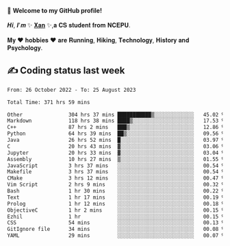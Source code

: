 🎉 **Welcome to my GitHub profile!**</br></br>
𝑯𝒊, 𝑰'𝒎 ✨ [𝐗𝐚𝐧](https://xancoding.cn/) ✨,𝐚 𝐂𝐒 𝐬𝐭𝐮𝐝𝐞𝐧𝐭 𝐟𝐫𝐨𝐦 𝐍𝐂𝐄𝐏𝐔.</br></br>
𝐌𝐲 ❤ 𝐡𝐨𝐛𝐛𝐢𝐞𝐬 ❤ 𝐚𝐫𝐞 𝐑𝐮𝐧𝐧𝐢𝐧𝐠, 𝐇𝐢𝐤𝐢𝐧𝐠, 𝐓𝐞𝐜𝐡𝐧𝐨𝐥𝐨𝐠𝐲, 𝐇𝐢𝐬𝐭𝐨𝐫𝐲 𝐚𝐧𝐝 𝐏𝐬𝐲𝐜𝐡𝐨𝐥𝐨𝐠𝐲.

## ✍️ Coding status last week
<!--START_SECTION:waka-->

```txt
From: 26 October 2022 - To: 25 August 2023

Total Time: 371 hrs 59 mins

Other               304 hrs 37 mins ███████████▒░░░░░░░░░░░░░   45.02 %
Markdown            118 hrs 38 mins ████▒░░░░░░░░░░░░░░░░░░░░   17.53 %
C++                 87 hrs 2 mins   ███▒░░░░░░░░░░░░░░░░░░░░░   12.86 %
Python              64 hrs 39 mins  ██▒░░░░░░░░░░░░░░░░░░░░░░   09.56 %
Java                26 hrs 52 mins  █░░░░░░░░░░░░░░░░░░░░░░░░   03.97 %
C                   20 hrs 43 mins  ▓░░░░░░░░░░░░░░░░░░░░░░░░   03.06 %
Jupyter             20 hrs 33 mins  ▓░░░░░░░░░░░░░░░░░░░░░░░░   03.04 %
Assembly            10 hrs 27 mins  ▒░░░░░░░░░░░░░░░░░░░░░░░░   01.55 %
JavaScript          3 hrs 37 mins   ░░░░░░░░░░░░░░░░░░░░░░░░░   00.54 %
Makefile            3 hrs 37 mins   ░░░░░░░░░░░░░░░░░░░░░░░░░   00.54 %
CMake               3 hrs 12 mins   ░░░░░░░░░░░░░░░░░░░░░░░░░   00.47 %
Vim Script          2 hrs 9 mins    ░░░░░░░░░░░░░░░░░░░░░░░░░   00.32 %
Bash                1 hr 30 mins    ░░░░░░░░░░░░░░░░░░░░░░░░░   00.22 %
Text                1 hr 17 mins    ░░░░░░░░░░░░░░░░░░░░░░░░░   00.19 %
Prolog              1 hr 12 mins    ░░░░░░░░░░░░░░░░░░░░░░░░░   00.18 %
ObjectiveC          1 hr 2 mins     ░░░░░░░░░░░░░░░░░░░░░░░░░   00.15 %
Ezhil               1 hr            ░░░░░░░░░░░░░░░░░░░░░░░░░   00.15 %
CSS                 54 mins         ░░░░░░░░░░░░░░░░░░░░░░░░░   00.13 %
GitIgnore file      34 mins         ░░░░░░░░░░░░░░░░░░░░░░░░░   00.08 %
YAML                29 mins         ░░░░░░░░░░░░░░░░░░░░░░░░░   00.07 %
```

<!--END_SECTION:waka-->


<!-- ## 📈 My GitHub Stats
<p align="center">
    <img height="137px" src="https://github-readme-stats.vercel.app/api?username=Xancoding&hide_title=true&hide_border=true&show_icons=trueline_height=21&text_color=000&icon_color=000&bg_color=0,ea6161,ffc64d,fffc4d,52fa5a&theme=graywhite" /> 
    <img src="https://github-readme-stats.vercel.app/api/top-langs/?username=Xancoding&hide_title=true&hide_border=true&layout=compact&langs_count=6&text_color=000&icon_color=fff&bg_color=0,52fa5a,4dfcff,c64dff&theme=graywhite" /> 
</p> -->

<!-- ## 🔥 My GitHub activities of last 31 days.
<div align="center"> <img src="https://activity-graph.herokuapp.com/graph?username=XanCoding&theme=xcode" /> </div> -->

<!-- <p align="center"> 
  Visitor count<br/>
  <img src="https://profile-counter.glitch.me/xancoding/count.svg" />
</p> -->

